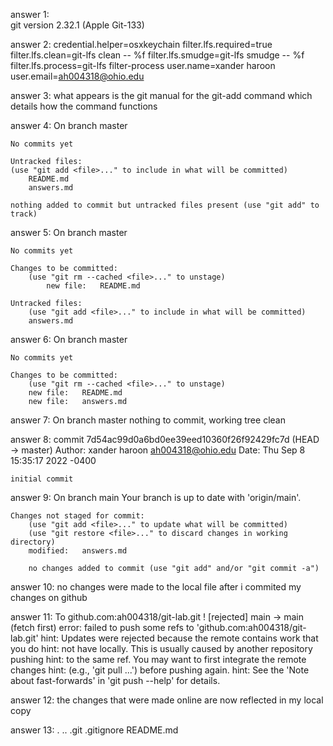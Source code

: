 answer 1:  
    git version 2.32.1 (Apple Git-133)
    
answer 2: 
    credential.helper=osxkeychain
    filter.lfs.required=true
    filter.lfs.clean=git-lfs clean -- %f
    filter.lfs.smudge=git-lfs smudge -- %f
    filter.lfs.process=git-lfs filter-process
    user.name=xander haroon
    user.email=ah004318@ohio.edu

answer 3:
    what appears is the git manual for the git-add command which details how the 
    command functions
    
answer 4:
    On branch master

    No commits yet

    Untracked files:
    (use "git add <file>..." to include in what will be committed)
        README.md
        answers.md

    nothing added to commit but untracked files present (use "git add" to track)

answer 5:
    On branch master

    No commits yet

    Changes to be committed:
        (use "git rm --cached <file>..." to unstage)
            new file:   README.md

    Untracked files:
        (use "git add <file>..." to include in what will be committed)
        answers.md

answer 6:
    On branch master

    No commits yet

    Changes to be committed:
        (use "git rm --cached <file>..." to unstage)
        new file:   README.md
        new file:   answers.md
        
answer 7:
    On branch master
    nothing to commit, working tree clean
    
answer 8:
    commit 7d54ac99d0a6bd0ee39eed10360f26f92429fc7d (HEAD -> master)
    Author: xander haroon <ah004318@ohio.edu>
    Date:   Thu Sep 8 15:35:17 2022 -0400

    initial commit
    
answer 9:
On branch main
    Your branch is up to date with 'origin/main'.

    Changes not staged for commit:
        (use "git add <file>..." to update what will be committed)
        (use "git restore <file>..." to discard changes in working directory)
        modified:   answers.md

        no changes added to commit (use "git add" and/or "git commit -a")

answer 10:
    no changes were made to the local file after i commited my changes on github
    
answer 11:
    To github.com:ah004318/git-lab.git
    ! [rejected]        main -> main (fetch first)
    error: failed to push some refs to 'github.com:ah004318/git-lab.git'
    hint: Updates were rejected because the remote contains work that you do
    hint: not have locally. This is usually caused by another repository pushing
    hint: to the same ref. You may want to first integrate the remote changes
    hint: (e.g., 'git pull ...') before pushing again.
    hint: See the 'Note about fast-forwards' in 'git push --help' for details.

answer 12:
    the changes that were made online are now reflected in my local copy
    
answer 13:
    .        ..        .git        .gitignore    README.md
 
